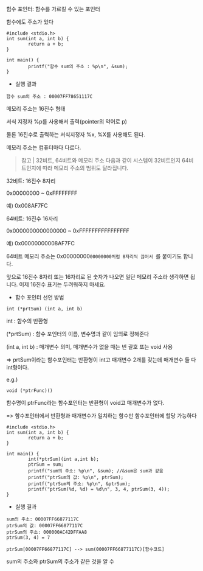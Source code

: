 험수 포인터: 함수를 가르킬 수 있는 포인터

함수에도 주소가 있다

```
#include <stdio.h>
int sum(int a, int b) { 
        return a + b;
} 

int main() { 
        printf("함수 sum의 주소 : %p\n", &sum);
}
```

- 실행 결과
```
함수 sum의 주소 : 00007FF78651117C
```

메모리 주소는 16진수 형태

서식 지정자 %p를 사용해서 출력(pointer의 약어로 p)

물론 16진수로 출력하는 서식지정자 %x, %X를 사용해도 된다. 

메모리 주소는 컴퓨터마다 다르다. 


> 참고 | 32비트, 64비트와 메모리 주소
다음과 같이 시스템이 32비트인지 64비트인지에 따라 메모리 주소의 범위도 달라집니다.

32비트: 16진수 8자리

0x00000000 ~ 0xFFFFFFFF

예) 0x008AF7FC

64비트: 16진수 16자리

0x0000000000000000 ~ 0xFFFFFFFFFFFFFFFF

예) 0x00000000008AF7FC

64비트 메모리 주소는 0x00000000`00000000처럼 8자리씩 끊어서 `를 붙이기도 합니다.

앞으로 16진수 8자리 또는 16자리로 된 숫자가 나오면 일단 메모리 주소라 생각하면 됩니다. 이제 16진수 표기는 두려워하지 마세요.



- 함수 포인터 선언 방법

```
int (*prtSum) (int a, int b)
```

int : 함수의 반환형

(*prtSum) : 함수 포인터의 이름, 변수명과 같이 임의로 정해준다

(int a, int b) : 매개변수 의미, 매개변수가 없을 때는 빈 괄호 또는 void 사용

=> prtSum이라는 함수포인터는 반환형이 int고 매개변수 2개를 갖는데 매개변수 둘 다 int형이다.

e.g.)
```
void (*ptrFunc)()
```

함수명이 ptrFunc라는 함수포인터는 반환형이 void고 매개변수가 없다. 

=> 함수포인터에서 반환형과 매개변수가 일치하는 함수만 함수포인터에 할당 가능하다

```
#include <stdio.h>
int sum(int a, int b) { 
        return a + b;
}

int main() {
        int(*ptrSum)(int a,int b); 
        ptrSum = sum; 
        printf("sum의 주소: %p\n", &sum); //&sum은 sum과 같음 
        printf("ptrSum의 값: %p\n", ptrSum);
        printf("ptrSum의 주소: %p\n", &ptrSum);
        printf("ptrSum(%d, %d) = %d\n", 3, 4, ptrSum(3, 4));
}
```

- 실행 결과
```
sum의 주소: 00007FF66877117C
ptrSum의 값: 00007FF66877117C
ptrSum의 주소: 000000AC42DFFAA8
ptrSum(3, 4) = 7
```

```mermaid
ptrSum[00007FF66877117C] --> sum(00007FF66877117C)[함수코드]
```

sum의 주소와 ptrSum의 주소가 같은 것을 알 수 
